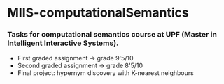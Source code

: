 # MIIS-computationalSemantics
### Tasks for computational semantics course at UPF (Master in Intelligent Interactive Systems).
- First graded assignment -> grade 9'5/10
- Second graded assignment -> grade 8'5/10
- Final project: hypernym discovery with K-nearest neighbours
